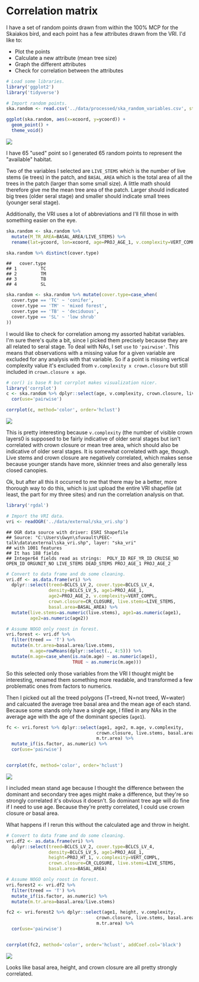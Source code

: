 Correlation matrix
================

I have a set of random points drawn from within the 100% MCP for the Skaiakos bird, and each point has a few attributes drawn from the VRI. I'd like to:

-   Plot the points
-   Calculate a new attribute (mean tree size)
-   Graph the different attributes
-   Check for correlation between the attributes

``` r
# Load some libraries.
library('ggplot2')
library('tidyverse')

# Import random points.
ska.random <- read.csv('../data/processed/ska_random_variables.csv', stringsAsFactors=FALSE)

ggplot(ska.random, aes(x=xcoord, y=ycoord)) +
  geom_point() +
  theme_void()
```

![](20200206_correlation_files/figure-markdown_github/unnamed-chunk-1-1.png)

I have 65 "used" point so I generated 65 random points to represent the "available" habitat.

Two of the variables I selected are `LIVE_STEMS` which is the number of live stems (ie trees) in the patch, and `BASAL_AREA` which is the total area of all the trees in the patch (larger than some small size). A little math should therefore give me the mean tree area of the patch. Larger should indicated big trees (older seral stage) and smaller should indicate small trees (younger seral stage).

Additionally, the VRI uses a lot of abbreviations and I'll fill those in with something easier on the eye.

``` r
ska.random <- ska.random %>%
  mutate(M_TR_AREA=BASAL_AREA/LIVE_STEMS) %>%
  rename(lat=ycoord, lon=xcoord, age=PROJ_AGE_1, v.complexity=VERT_COMPL, crown.closure=CR_CLOSURE, live.stems=LIVE_STEMS,        basal.area=BASAL_AREA, cover.type=BCLCS_LV_4, m.tree.area=M_TR_AREA)

ska.random %>% distinct(cover.type)
```

    ##   cover.type
    ## 1         TC
    ## 2         TM
    ## 3         TB
    ## 4         SL

``` r
ska.random <- ska.random %>% mutate(cover.type=case_when(
  cover.type == 'TC' ~ 'conifer',
  cover.type == 'TM' ~ 'mixed forest',
  cover.type == 'TB' ~ 'deciduous',
  cover.type == 'SL' ~ 'low shrub'
))
```

I would like to check for correlation among my assorted habitat variables. I'm sure there's quite a bit, since I picked them precisely because they are all related to seral stage. To deal with NAs, I set `use` to `'pairwise'`. This means that observations with a missing value for a given variable are excluded for any analysis with that variable. So if a point is missing vertical complexity value it's excluded from `v.complexity x crown.closure` but still included in `crown.closure x age`.

``` r
# cor() is base R but corrplot makes visualization nicer.
library('corrplot')
c <- ska.random %>% dplyr::select(age, v.complexity, crown.closure, live.stems, basal.area, m.tree.area) %>%
  cor(use='pairwise')

corrplot(c, method='color', order='hclust')
```

![](20200206_correlation_files/figure-markdown_github/unnamed-chunk-3-1.png)

This is pretty interesting because `v.complexity` (the number of visible crown layers0 is supposed to be fairly indicative of older seral stages but isn't correlated with crown closure or mean tree area, which should also be indicative of older seral stages. It is somewhat correlated with age, though. Live stems and crown closure are negatively correlated, which makes sense because younger stands have more, skinnier trees and also generally less closed canopies.

Ok, but after all this it occurred to me that there may be a better, more thorough way to do this, which is just upload the entire VRI shapefile (at least, the part for my three sites) and run the correlation analysis on that.

``` r
library('rgdal')

# Import the VRI data.
vri <- readOGR('../data/external/ska_vri.shp')
```

    ## OGR data source with driver: ESRI Shapefile 
    ## Source: "C:\Users\Gwyn\sfuvault\PEEC-talk\data\external\ska_vri.shp", layer: "ska_vri"
    ## with 1001 features
    ## It has 188 fields
    ## Integer64 fields read as strings:  POLY_ID REF_YR_ID CRUISE_NO OPEN_ID ORGUNIT_NO LIVE_STEMS DEAD_STEMS PROJ_AGE_1 PROJ_AGE_2

``` r
# Convert to data frame and do some cleaning.
vri.df <- as.data.frame(vri) %>%
  dplyr::select(treed=BCLCS_LV_2, cover.type=BCLCS_LV_4,
                density=BCLCS_LV_5, age1=PROJ_AGE_1,
                age2=PROJ_AGE_2, v.complexity=VERT_COMPL, 
                crown.closure=CR_CLOSURE, live.stems=LIVE_STEMS, 
                basal.area=BASAL_AREA) %>%
  mutate(live.stems=as.numeric(live.stems), age1=as.numeric(age1),
         age2=as.numeric(age2))

# Assume NOGO only roost in forest.
vri.forest <- vri.df %>%
  filter(treed == 'T') %>%
  mutate(m.tr.area=basal.area/live.stems,
         m.age=rowMeans(dplyr::select(., 4:5))) %>%
  mutate(m.age=case_when(is.na(m.age) ~ as.numeric(age1),
                         TRUE ~ as.numeric(m.age)))
```

So this selected only those variables from the VRI I thought might be interesting, renamed them something more readable, and transformed a few problematic ones from factors to numerics.

Then I picked out all the treed polygons (T=treed, N=not treed, W=water) and calcuated the average tree basal area and the mean age of each stand. Because some stands only have a single age, I filled in any NAs in the average age with the age of the dominant species (`age1`).

``` r
fc <- vri.forest %>% dplyr::select(age1, age2, m.age, v.complexity, 
                                  crown.closure, live.stems, basal.area, 
                                  m.tr.area) %>%
  mutate_if(is.factor, as.numeric) %>%
  cor(use='pairwise')


corrplot(fc, method='color', order='hclust')
```

![](20200206_correlation_files/figure-markdown_github/unnamed-chunk-5-1.png)

I included mean stand age because I thought the difference between the dominant and secondary tree ages might make a difference, but they're so strongly correlated it's obvious it doesn't. So dominant tree age will do fine if I need to use age. Because they're pretty correlated, I could use crown closure *or* basal area.

What happens if I rerun this without the calculated age and throw in height.

``` r
# Convert to data frame and do some cleaning.
vri.df2 <- as.data.frame(vri) %>%
  dplyr::select(treed=BCLCS_LV_2, cover.type=BCLCS_LV_4,
                density=BCLCS_LV_5, age1=PROJ_AGE_1,
                height=PROJ_HT_1, v.complexity=VERT_COMPL, 
                crown.closure=CR_CLOSURE, live.stems=LIVE_STEMS, 
                basal.area=BASAL_AREA)

# Assume NOGO only roost in forest.
vri.forest2 <- vri.df2 %>%
  filter(treed == 'T') %>%
  mutate_if(is.factor, as.numeric) %>%
  mutate(m.tr.area=basal.area/live.stems)

fc2 <- vri.forest2 %>% dplyr::select(age1, height, v.complexity, 
                                  crown.closure, live.stems, basal.area, 
                                  m.tr.area) %>%
  cor(use='pairwise')


corrplot(fc2, method='color', order='hclust', addCoef.col='black')
```

![](20200206_correlation_files/figure-markdown_github/unnamed-chunk-6-1.png)

Looks like basal area, height, and crown closure are all pretty strongly correlated.

